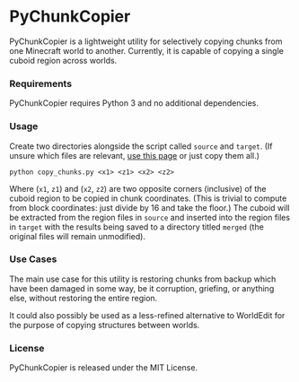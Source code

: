 # PyChunkCopier

PyChunkCopier is a lightweight utility for selectively copying chunks from one Minecraft world to another. Currently,
it is capable of copying a single cuboid region across worlds.

### Requirements
PyChunkCopier requires Python 3 and no additional dependencies.

### Usage
Create two directories alongside the script called `source` and `target`. (If unsure which
files are relevant, [use this page](https://dinnerbone.com/minecraft/tools/coordinates/) or just copy them all.)

```
python copy_chunks.py <x1> <z1> <x2> <z2>
```

Where (`x1`, `z1`) and (`x2`, `z2`) are two opposite corners (inclusive) of the cuboid region to be copied in chunk
coordinates. (This is trivial to compute from block coordinates: just divide by 16 and take the floor.) The cuboid will
be extracted from the region files in `source` and inserted into the region files in `target` with the results being
saved to a directory titled `merged` (the original files will remain unmodified).

### Use Cases
The main use case for this utility is restoring chunks from backup which have been damaged in some way, be it
corruption, griefing, or anything else, without restoring the entire region.

It could also possibly be used as a less-refined alternative to WorldEdit for the purpose of copying structures between
worlds.

### License
PyChunkCopier is released under the MIT License.
